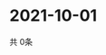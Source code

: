 # 2021-10-01
  共 0条

  <!-- BEGIN -->
  <!-- 最后更新时间Fri Oct 01 2021 07:03:29 GMT+0000 (Coordinated Universal Time) -->
  
  <!-- END -->
  
  